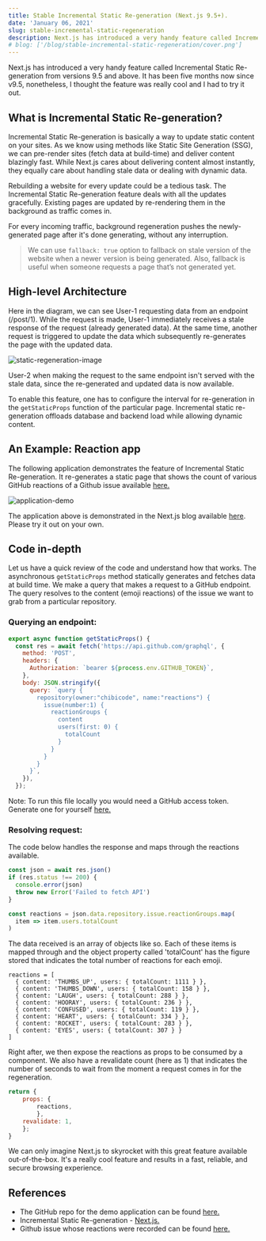 ```yaml
---
title: Stable Incremental Static Re-generation (Next.js 9.5+).
date: 'January 06, 2021'
slug: stable-incremental-static-regeneration
description: Next.js has introduced a very handy feature called Incremental Static Re-generation from versions 9.5 and above. Know what the fuss is about!
# blog: ['/blog/stable-incremental-static-regeneration/cover.png']
---
```


Next.js has introduced a very handy feature called Incremental Static Re-generation from versions 9.5 and above. It has been five months now since v9.5, nonetheless, I thought the feature was really cool and I had to try it out.

## What is Incremental Static Re-generation?

Incremental Static Re-generation is basically a way to update static content on your sites. As we know using methods like Static Site Generation (SSG), we can pre-render sites (fetch data at build-time) and deliver content blazingly fast. While Next.js cares about delivering content almost instantly, they equally care about handling stale data or dealing with dynamic data.

Rebuilding a website for every update could be a tedious task. The Incremental Static Re-generation feature deals with all the updates gracefully. Existing pages are updated by re-rendering them in the background as traffic comes in.

For every incoming traffic, background regeneration pushes the newly-generated page after it's done generating, without any interruption.

> We can use `fallback: true` option to fallback on stale version of the website when a newer version is being generated. Also, fallback is useful when someone requests a page that’s not generated yet.

## High-level Architecture

Here in the diagram, we can see User-1 requesting data from an endpoint (/post/1). While the request is made, User-1 immediately receives a stale response of the request (already generated data). At the same time, another request is triggered to update the data which subsequently re-generates the page with the updated data.

<img
  src="/blog/stable-incremental-static-regeneration/image-1.png"
  alt="static-regeneration-image"
/>

User-2 when making the request to the same endpoint isn't served with the stale data, since the re-generated and updated data is now available.

To enable this feature, one has to configure the interval for re-generation in the `getStaticProps` function of the particular page. Incremental static re-generation offloads database and backend load while allowing dynamic content.

## An Example: Reaction app

The following application demonstrates the feature of Incremental Static Re-generation. It re-generates a static page that shows the count of various GitHub reactions of a Github issue available [here.](https://reactions-demo.now.sh/)

<!-- GIF GOES HERE -->

<!-- [Click here to launch a demo of the application.](https://raw.githubusercontent.com/Boro23-wq/blog-v3/master/content/posts/stable-incremental-static-regeneration/app.gif) -->

<img
src="/blog/stable-incremental-static-regeneration/app.gif"
alt="application-demo"
/>

The application above is demonstrated in the Next.js blog available [here](https://nextjs.org/blog/next-9-5#stable-incremental-static-regeneration). Please try it out on your own.

## Code in-depth

Let us have a quick review of the code and understand how that works. The asynchronous `getStaticProps` method statically generates and fetches data at build time. We make a query that makes a request to a GitHub endpoint. The query resolves to the content (emoji reactions) of the issue we want to grab from a particular repository.

### Querying an endpoint:

```js
export async function getStaticProps() {
  const res = await fetch('https://api.github.com/graphql', {
    method: 'POST',
    headers: {
      Authorization: `bearer ${process.env.GITHUB_TOKEN}`,
    },
    body: JSON.stringify({
      query: `query {
        repository(owner:"chibicode", name:"reactions") {
          issue(number:1) {
            reactionGroups {
              content
              users(first: 0) {
                totalCount
              }
            }
          }
        }
      }`,
    }),
  });
```

Note: To run this file locally you would need a GitHub access token. Generate one for yourself [here.](https://github.com/settings/tokens)

### Resolving request:

The code below handles the response and maps through the reactions available.

<!-- ```js{15} -->

```js
const json = await res.json()
if (res.status !== 200) {
  console.error(json)
  throw new Error('Failed to fetch API')
}

const reactions = json.data.repository.issue.reactionGroups.map(
  item => item.users.totalCount
)
```

The data received is an array of objects like so. Each of these items is mapped through and the object property called 'totalCount' has the figure stored that indicates the total number of reactions for each emoji.

```js:console.log(json.data.repository.issue.reactionGroups)
reactions = [
  { content: 'THUMBS_UP', users: { totalCount: 1111 } },
  { content: 'THUMBS_DOWN', users: { totalCount: 158 } },
  { content: 'LAUGH', users: { totalCount: 288 } },
  { content: 'HOORAY', users: { totalCount: 236 } },
  { content: 'CONFUSED', users: { totalCount: 119 } },
  { content: 'HEART', users: { totalCount: 334 } },
  { content: 'ROCKET', users: { totalCount: 283 } },
  { content: 'EYES', users: { totalCount: 307 } }
]
```

Right after, we then expose the reactions as props to be consumed by a component. We also have a revalidate count (here as 1) that indicates the number of seconds to wait from the moment a request comes in for the regeneration.

```js
return {
    props: {
        reactions,
        },
    revalidate: 1,
    };
}
```

We can only imagine Next.js to skyrocket with this great feature available out-of-the-box. It's a really cool feature and results in a fast, reliable, and secure browsing experience.

## References

- The GitHub repo for the demo application can be found [here.](https://github.com/Boro23-wq/reactions)
- Incremental Static Re-generation - [Next.js.](https://nextjs.org/blog/next-9-5#stable-incremental-static-regeneration)
- Github issue whose reactions were recorded can be found [here.](https://github.com/chibicode/reactions/issues/1)
